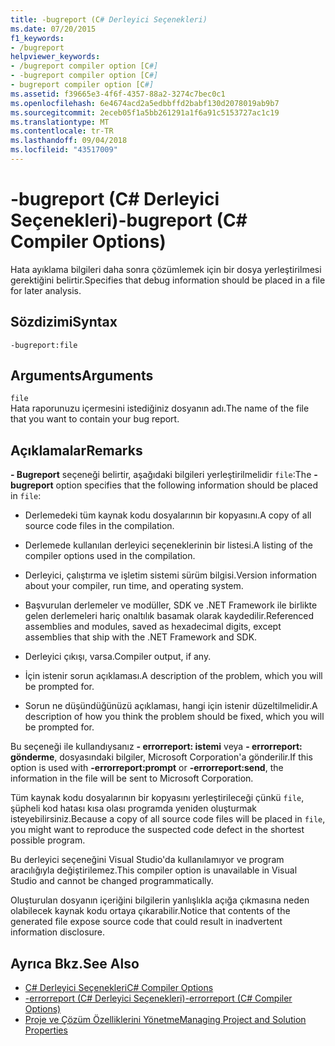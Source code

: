 ```yaml
---
title: -bugreport (C# Derleyici Seçenekleri)
ms.date: 07/20/2015
f1_keywords:
- /bugreport
helpviewer_keywords:
- /bugreport compiler option [C#]
- -bugreport compiler option [C#]
- bugreport compiler option [C#]
ms.assetid: f39665e3-4f6f-4357-88a2-3274c7bec0c1
ms.openlocfilehash: 6e4674acd2a5edbbffd2babf130d2078019ab9b7
ms.sourcegitcommit: 2eceb05f1a5bb261291a1f6a91c5153727ac1c19
ms.translationtype: MT
ms.contentlocale: tr-TR
ms.lasthandoff: 09/04/2018
ms.locfileid: "43517009"
---
```

# <a name="-bugreport-c-compiler-options"></a><span data-ttu-id="b5c74-102">-bugreport (C# Derleyici Seçenekleri)</span><span class="sxs-lookup"><span data-stu-id="b5c74-102">-bugreport (C# Compiler Options)</span></span>
<span data-ttu-id="b5c74-103">Hata ayıklama bilgileri daha sonra çözümlemek için bir dosya yerleştirilmesi gerektiğini belirtir.</span><span class="sxs-lookup"><span data-stu-id="b5c74-103">Specifies that debug information should be placed in a file for later analysis.</span></span>  
  
## <a name="syntax"></a><span data-ttu-id="b5c74-104">Sözdizimi</span><span class="sxs-lookup"><span data-stu-id="b5c74-104">Syntax</span></span>  
  
```console  
-bugreport:file  
```  
  
## <a name="arguments"></a><span data-ttu-id="b5c74-105">Arguments</span><span class="sxs-lookup"><span data-stu-id="b5c74-105">Arguments</span></span>  
 `file`  
 <span data-ttu-id="b5c74-106">Hata raporunuzu içermesini istediğiniz dosyanın adı.</span><span class="sxs-lookup"><span data-stu-id="b5c74-106">The name of the file that you want to contain your bug report.</span></span>  
  
## <a name="remarks"></a><span data-ttu-id="b5c74-107">Açıklamalar</span><span class="sxs-lookup"><span data-stu-id="b5c74-107">Remarks</span></span>  
 <span data-ttu-id="b5c74-108">**- Bugreport** seçeneği belirtir, aşağıdaki bilgileri yerleştirilmelidir `file`:</span><span class="sxs-lookup"><span data-stu-id="b5c74-108">The **-bugreport** option specifies that the following information should be placed in `file`:</span></span>  
  
-   <span data-ttu-id="b5c74-109">Derlemedeki tüm kaynak kodu dosyalarının bir kopyasını.</span><span class="sxs-lookup"><span data-stu-id="b5c74-109">A copy of all source code files in the compilation.</span></span>  
  
-   <span data-ttu-id="b5c74-110">Derlemede kullanılan derleyici seçeneklerinin bir listesi.</span><span class="sxs-lookup"><span data-stu-id="b5c74-110">A listing of the compiler options used in the compilation.</span></span>  
  
-   <span data-ttu-id="b5c74-111">Derleyici, çalıştırma ve işletim sistemi sürüm bilgisi.</span><span class="sxs-lookup"><span data-stu-id="b5c74-111">Version information about your compiler, run time, and operating system.</span></span>  
  
-   <span data-ttu-id="b5c74-112">Başvurulan derlemeler ve modüller, SDK ve .NET Framework ile birlikte gelen derlemeleri hariç onaltılık basamak olarak kaydedilir.</span><span class="sxs-lookup"><span data-stu-id="b5c74-112">Referenced assemblies and modules, saved as hexadecimal digits, except assemblies that ship with the .NET Framework and SDK.</span></span>  
  
-   <span data-ttu-id="b5c74-113">Derleyici çıkışı, varsa.</span><span class="sxs-lookup"><span data-stu-id="b5c74-113">Compiler output, if any.</span></span>  
  
-   <span data-ttu-id="b5c74-114">İçin istenir sorun açıklaması.</span><span class="sxs-lookup"><span data-stu-id="b5c74-114">A description of the problem, which you will be prompted for.</span></span>  
  
-   <span data-ttu-id="b5c74-115">Sorun ne düşündüğünüzü açıklaması, hangi için istenir düzeltilmelidir.</span><span class="sxs-lookup"><span data-stu-id="b5c74-115">A description of how you think the problem should be fixed, which you will be prompted for.</span></span>  
  
 <span data-ttu-id="b5c74-116">Bu seçeneği ile kullandıysanız **- errorreport: istemi** veya **- errorreport: gönderme**, dosyasındaki bilgiler, Microsoft Corporation'a gönderilir.</span><span class="sxs-lookup"><span data-stu-id="b5c74-116">If this option is used with **-errorreport:prompt** or **-errorreport:send**, the information in the file will be sent to Microsoft Corporation.</span></span>  
  
 <span data-ttu-id="b5c74-117">Tüm kaynak kodu dosyalarının bir kopyasını yerleştirileceği çünkü `file`, şüpheli kod hatası kısa olası programda yeniden oluşturmak isteyebilirsiniz.</span><span class="sxs-lookup"><span data-stu-id="b5c74-117">Because a copy of all source code files will be placed in `file`, you might want to reproduce the suspected code defect in the shortest possible program.</span></span>  
  
 <span data-ttu-id="b5c74-118">Bu derleyici seçeneğini Visual Studio'da kullanılamıyor ve program aracılığıyla değiştirilemez.</span><span class="sxs-lookup"><span data-stu-id="b5c74-118">This compiler option is unavailable in Visual Studio and cannot be changed programmatically.</span></span>  
  
 <span data-ttu-id="b5c74-119">Oluşturulan dosyanın içeriğini bilgilerin yanlışlıkla açığa çıkmasına neden olabilecek kaynak kodu ortaya çıkarabilir.</span><span class="sxs-lookup"><span data-stu-id="b5c74-119">Notice that contents of the generated file expose source code that could result in inadvertent information disclosure.</span></span>  
  
## <a name="see-also"></a><span data-ttu-id="b5c74-120">Ayrıca Bkz.</span><span class="sxs-lookup"><span data-stu-id="b5c74-120">See Also</span></span>  

- [<span data-ttu-id="b5c74-121">C# Derleyici Seçenekleri</span><span class="sxs-lookup"><span data-stu-id="b5c74-121">C# Compiler Options</span></span>](../../../csharp/language-reference/compiler-options/index.md)  
- [<span data-ttu-id="b5c74-122">-errorreport (C# Derleyici Seçenekleri)</span><span class="sxs-lookup"><span data-stu-id="b5c74-122">-errorreport (C# Compiler Options)</span></span>](../../../csharp/language-reference/compiler-options/errorreport-compiler-option.md)  
- [<span data-ttu-id="b5c74-123">Proje ve Çözüm Özelliklerini Yönetme</span><span class="sxs-lookup"><span data-stu-id="b5c74-123">Managing Project and Solution Properties</span></span>](/visualstudio/ide/managing-project-and-solution-properties)
